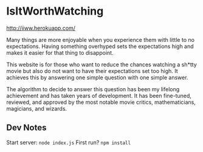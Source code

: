 # IsItWorthWatching
http://iiww.herokuapp.com/

Many things are more enjoyable when you experience them with little to no expectations. Having something overhyped sets the expectations high and makes it easier for that thing to disappoint.

This website is for those who want to reduce the chances watching a sh*tty movie but also do not want to have their expectations set too high. It achieves this by answering one simple question with one simple answer.

The algorithm to decide to answer this question has been my lifelong achievement and has taken years of development. It has been fine-tuned, reviewed, and approved by the most notable movie critics, mathematicians, magicians, and wizards.

## Dev Notes

Start server: `node index.js`
First run? `npm install`
